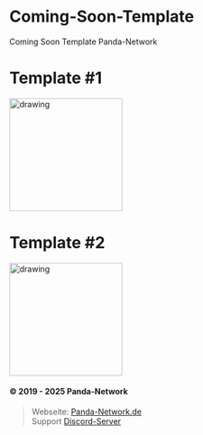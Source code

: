 # Coming-Soon-Template

Coming Soon Template Panda-Network

# Template #1

<img src="https://i.imagicx.de/i/ZXmIAJboRQxk.png" alt="drawing" width="200"/>

<br>

# Template #2

<img src="https://i.imagicx.de/i/qp38mkudRV2Z.png" alt="drawing" width="200"/>
<br>

#### © 2019 - 2025 Panda-Network

> Webseite: [Panda-Network.de](https://panda-network.de) \
> Support [Discord-Server](https://discord.gg/z8ScRvf)
